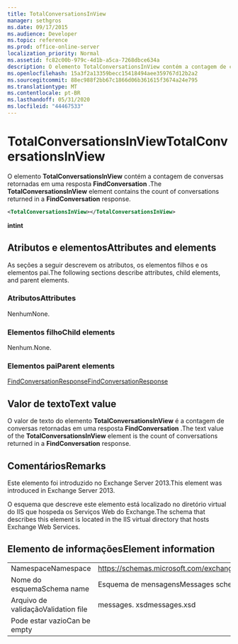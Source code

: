 ```yaml
---
title: TotalConversationsInView
manager: sethgros
ms.date: 09/17/2015
ms.audience: Developer
ms.topic: reference
ms.prod: office-online-server
localization_priority: Normal
ms.assetid: fc82c00b-979c-4d1b-a5ca-7268dbce634a
description: O elemento TotalConversationsInView contém a contagem de conversas retornadas em uma resposta FindConversation.
ms.openlocfilehash: 15a3f2a13359becc15418494aee359767d12b2a2
ms.sourcegitcommit: 88ec988f2bb67c1866d06b361615f3674a24e795
ms.translationtype: MT
ms.contentlocale: pt-BR
ms.lasthandoff: 05/31/2020
ms.locfileid: "44467533"
---
```

# <a name="totalconversationsinview"></a><span data-ttu-id="897c8-103">TotalConversationsInView</span><span class="sxs-lookup"><span data-stu-id="897c8-103">TotalConversationsInView</span></span>

<span data-ttu-id="897c8-104">O elemento **TotalConversationsInView** contém a contagem de conversas retornadas em uma resposta **FindConversation** .</span><span class="sxs-lookup"><span data-stu-id="897c8-104">The **TotalConversationsInView** element contains the count of conversations returned in a **FindConversation** response.</span></span> 
  
```XML
<TotalConversationsInView></TotalConversationsInView>
```

 <span data-ttu-id="897c8-105">**int**</span><span class="sxs-lookup"><span data-stu-id="897c8-105">**int**</span></span>
## <a name="attributes-and-elements"></a><span data-ttu-id="897c8-106">Atributos e elementos</span><span class="sxs-lookup"><span data-stu-id="897c8-106">Attributes and elements</span></span>

<span data-ttu-id="897c8-107">As seções a seguir descrevem os atributos, os elementos filhos e os elementos pai.</span><span class="sxs-lookup"><span data-stu-id="897c8-107">The following sections describe attributes, child elements, and parent elements.</span></span>
  
### <a name="attributes"></a><span data-ttu-id="897c8-108">Atributos</span><span class="sxs-lookup"><span data-stu-id="897c8-108">Attributes</span></span>

<span data-ttu-id="897c8-109">Nenhum</span><span class="sxs-lookup"><span data-stu-id="897c8-109">None.</span></span>
  
### <a name="child-elements"></a><span data-ttu-id="897c8-110">Elementos filho</span><span class="sxs-lookup"><span data-stu-id="897c8-110">Child elements</span></span>

<span data-ttu-id="897c8-111">Nenhum.</span><span class="sxs-lookup"><span data-stu-id="897c8-111">None.</span></span>
  
### <a name="parent-elements"></a><span data-ttu-id="897c8-112">Elementos pai</span><span class="sxs-lookup"><span data-stu-id="897c8-112">Parent elements</span></span>

[<span data-ttu-id="897c8-113">FindConversationResponse</span><span class="sxs-lookup"><span data-stu-id="897c8-113">FindConversationResponse</span></span>](findconversationresponse.md)
  
## <a name="text-value"></a><span data-ttu-id="897c8-114">Valor de texto</span><span class="sxs-lookup"><span data-stu-id="897c8-114">Text value</span></span>

<span data-ttu-id="897c8-115">O valor de texto do elemento **TotalConversationsInView** é a contagem de conversas retornadas em uma resposta **FindConversation** .</span><span class="sxs-lookup"><span data-stu-id="897c8-115">The text value of the **TotalConversationsInView** element is the count of conversations returned in a **FindConversation** response.</span></span> 
  
## <a name="remarks"></a><span data-ttu-id="897c8-116">Comentários</span><span class="sxs-lookup"><span data-stu-id="897c8-116">Remarks</span></span>

<span data-ttu-id="897c8-117">Este elemento foi introduzido no Exchange Server 2013.</span><span class="sxs-lookup"><span data-stu-id="897c8-117">This element was introduced in Exchange Server 2013.</span></span>
  
<span data-ttu-id="897c8-118">O esquema que descreve este elemento está localizado no diretório virtual do IIS que hospeda os Serviços Web do Exchange.</span><span class="sxs-lookup"><span data-stu-id="897c8-118">The schema that describes this element is located in the IIS virtual directory that hosts Exchange Web Services.</span></span>
  
## <a name="element-information"></a><span data-ttu-id="897c8-119">Elemento de informações</span><span class="sxs-lookup"><span data-stu-id="897c8-119">Element information</span></span>

|||
|:-----|:-----|
|<span data-ttu-id="897c8-120">Namespace</span><span class="sxs-lookup"><span data-stu-id="897c8-120">Namespace</span></span>  <br/> |https://schemas.microsoft.com/exchange/services/2006/messages  <br/> |
|<span data-ttu-id="897c8-121">Nome do esquema</span><span class="sxs-lookup"><span data-stu-id="897c8-121">Schema name</span></span>  <br/> |<span data-ttu-id="897c8-122">Esquema de mensagens</span><span class="sxs-lookup"><span data-stu-id="897c8-122">Messages schema</span></span>  <br/> |
|<span data-ttu-id="897c8-123">Arquivo de validação</span><span class="sxs-lookup"><span data-stu-id="897c8-123">Validation file</span></span>  <br/> |<span data-ttu-id="897c8-124">messages. xsd</span><span class="sxs-lookup"><span data-stu-id="897c8-124">messages.xsd</span></span>  <br/> |
|<span data-ttu-id="897c8-125">Pode estar vazio</span><span class="sxs-lookup"><span data-stu-id="897c8-125">Can be empty</span></span>  <br/> ||
   

